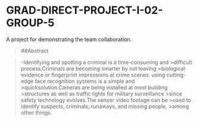 # GRAD-DIRECT-PROJECT-I-02-GROUP-5
A project for demonstrating the team collaboration.

> ##Abstract

> -Identifying and spotting a criminal is a time-consuming and >difficult process.Criminals are becoming smarter by not leaving >biological evidence or fingerprint impressions at crime scenes. 
>using cutting-edge face recognition systems is a simple and >quicksolution.Cameras are being installed at most building >structures as well as traffic lights for military surveillance >since safety technology evolves.The sensor video footage can be >used to identify suspects, criminals, runaways, and missing people, >among other things. 


